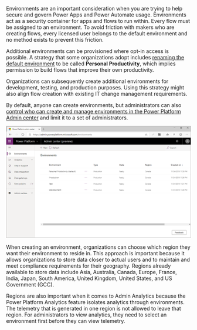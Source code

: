Environments are an important consideration when you are trying to help secure and
govern Power Apps and Power Automate usage. Environments act as a security
container for apps and flows to run within. Every flow must be
assigned to an environment. To avoid friction with makers who are creating
flows, every licensed user belongs to the default environment and no method exists to prevent this friction. 

Additional environments can be provisioned where opt-in access is possible. 
A strategy that some organizations adopt includes [renaming the default environment](https://docs.microsoft.com/power-platform/admin/environments-administration?azure-portal=true#rename-your-environment) 
to be called **Personal Productivity**, which implies permission to build
flows that improve their own productivity. 

Organizations can subsequently create additional environments for development, 
testing, and production purposes. Using this strategy might also align flow creation
with existing IT change management requirements.

By default, anyone can create environments, but administrators can also
[control who can create and manage environments in the Power Platform Admin center](https://docs.microsoft.com/power-platform/admin/control-environment-creation/?azure-portal=true) and 
limit it to a set of administrators.

![Power Platform Admin Center displaying a list of environments including Personal Productivity, Production, Test, and Development](../media/1-environments.png)

When creating an environment, organizations can choose which region they
want their environment to reside in. This approach is important because it allows 
organizations to store data closer to actual users and to maintain
and meet compliance requirements for their geography. Regions already
available to store data include Asia, Australia, Canada, Europe, France, India, 
Japan, South America, United Kingdom, United States, and US Government (GCC).

Regions are also important when it comes to Admin Analytics because the
Power Platform Analytics feature isolates analytics through
environments. The telemetry that is generated in one region is not
allowed to leave that region. For administrators to view analytics, they
need to select an environment first before they can view telemetry.
